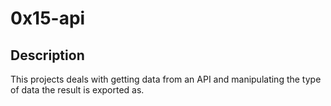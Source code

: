 # 0x15-api

## Description

This projects deals with getting data from an API and manipulating the type of data the result is exported as.
